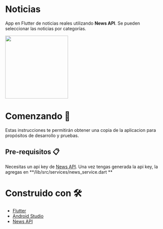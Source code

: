 # Noticias
App en Flutter de noticias reales utilizando **News API**. Se pueden seleccionar las noticias por categorías. 

<p>
    <img src="https://res.cloudinary.com/dzgd10ssq/image/upload/v1598761742/Apps/dux4ftsh2tm2phwpdp6q.gif" width="200"/>
</p>

# Comenzando 🚀

Estas instrucciones te permitirán obtener una copia de la aplicacion para propósitos de desarrollo y pruebas.

## Pre-requisitos 📋

Necesitas un api key de [News API](https://newsapi.org/ "News API"). Una vez tengas generada la api key, la agregas en **/lib/src/services/news_service.dart
**

# Construido con 🛠️
  - [Flutter](https://flutter.dev/ "flutter")
  - [Android Studio](https://developer.android.com/studio "Android Studio")
  - [News API](https://newsapi.org/ "News API")
  
